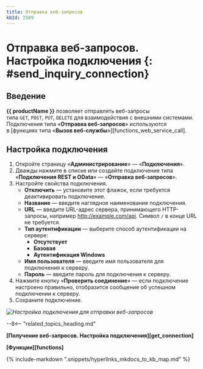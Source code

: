 ```yaml
---
title: Отправка веб-запросов
kbId: 2589
---
```


# Отправка веб-запросов. Настройка подключения {: #send_inquiry_connection}

## Введение

**{{ productName }}** позволяет отправлять веб-запросы типа `GET`, `POST`, `PUT`, `DELETE` для взаимодействия с внешними системами. Подключения типа «**Отправка веб-запросов**» используются в [функциях типа «**Вызов веб-службы**»][functions_web_service_call].

## Настройка подключения

1. Откройте страницу «**Администрирование**» — «**Подключения**».
2. Дважды нажмите в списке или создайте подключение типа «**Подключения REST и OData**» — «**Отправка веб-запросов**».
3. Настройте свойства подключения.
    - **Отключить** — установите этот флажок, если требуется деактивировать подключение.
    - **Название** — введите наглядное наименование подключения.
    - **URL** — введите URL-адрес сервера, принимающего HTTP-запросы, например http://example.com/api. Символ `/` в конце URL не требуется.
    - **Тип аутентификации** — выберите способ аутентификации на сервере:  
        - **Отсутствует**
        - **Базовая**
        - **Аутентификация Windows**
    - **Имя пользователя** — введите имя пользователя для подключения к серверу.
    - **Пароль** — введите пароль для подключения к серверу.
4. Нажмите кнопку «**Проверить соединение**» — если подключение настроено правильно, отобразится сообщение об успешном подключении к серверу.
5. Сохраните подключение.

_![Настройка подключения для отправки веб-запросов](send_inquiry_connection_settings.png)_

--8<-- "related_topics_heading.md"

**[Получение веб-запросов. Настройка подключения][get_connection]**

**[Функции][functions]**

{%
include-markdown ".snippets/hyperlinks_mkdocs_to_kb_map.md"
%}
